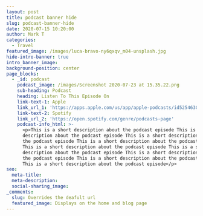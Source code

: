 ```yaml
---
layout: post
title: podcast banner hide
slug: podcast-banner-hide
date: 2020-07-15 10:20:00
author: Mark T
categories:
  - Travel
featured_image: /images/luca-bravo-ny6qxqv_m04-unsplash.jpg
hide-intro-banner: true
intro_banner_image:
background-position: center
page_blocks:
  - _id: podcast
    podcast_image: /images/Screenshot 2020-07-23 at 15.35.22.png
    sub-heading: Podcast
    heading: Listen To This Episode On
    link-text-1: Apple
    link_url_1: 'https://apps.apple.com/us/app/apple-podcasts/id525463029'
    link-text-2: Spotify
    link_url_2: 'https://open.spotify.com/genre/podcasts-page'
    podcast-info_html: >-
      <p>This is a short description about the podcast episode This is a short
      description about the podcast episode This is a short description about
      the podcast episode This is a short description about the podcast episode
      This is a short description about the podcast episode This is a short
      description about the podcast episode This is a short description about
      the podcast episode This is a short description about the podcast episode
      This is a short description about the podcast episode</p>
seo:
  meta-title:
  meta-description:
  social-sharing_image:
_comments:
  slug: Overrides the deafult url
  featured_image: Displays on the home and blog page
---
```


